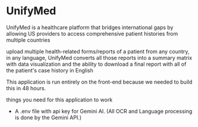 # UnifyMed
UnifyMed is a healthcare platform that bridges international gaps by allowing US providers to access comprehensive patient histories from multiple countries

upload multiple health-related forms/reports of a patient from any country, in any language, UnifyMed converts all those reports into a summary matrix with data visualization and the ability to download a final report with all of the patient's case history in English 


This application is run entirely on the front-end because we needed to build this in 48 hours.

things you need for this application to work

* A .env file with api key for Gemini AI. (All OCR and Language processing is done by the Gemini API.)

  
